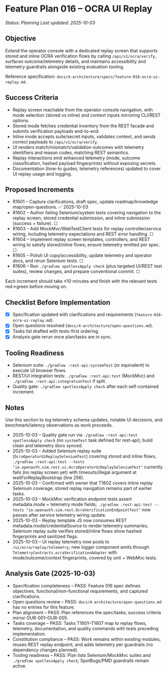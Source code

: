 # Feature Plan 016 – OCRA UI Replay

_Status: Planning_
_Last updated: 2025-10-03_

## Objective
Extend the operator console with a dedicated replay screen that supports stored and inline OCRA verification flows by calling `/api/v1/ocra/verify`, surfaces outcome/telemetry details, and maintains accessibility and telemetry guardrails alongside existing evaluation tooling.

Reference specification: `docs/4-architecture/specs/feature-016-ocra-ui-replay.md`.

## Success Criteria
- Replay screen reachable from the operator console navigation, with mode selection (stored vs inline) and context inputs mirroring CLI/REST options.
- Stored mode fetches credential inventory from the REST facade and submits verification payloads end-to-end.
- Inline mode accepts suite/secret inputs, validates context, and sends correct payloads to `/api/v1/ocra/verify`.
- UI renders match/mismatch/validation outcomes with telemetry identifiers and reason codes, matching REST semantics.
- Replay interactions emit enhanced telemetry (mode, outcome classification, hashed payload fingerprints) without exposing secrets.
- Documentation (how-to guides, telemetry references) updated to cover UI replay usage and logging.

## Proposed Increments
- R1601 – Capture clarifications, draft spec, update roadmap/knowledge map/open-questions. ✅ 2025-10-03
- R1602 – Author failing Selenium/system tests covering navigation to the replay screen, stored credential submission, and inline submission (success + failure). ☐
- R1603 – Add MockMvc/WebTestClient tests for replay controller/service wiring, including telemetry expectations and REST error handling. ☐
- R1604 – Implement replay screen templates, controllers, and REST wiring to satisfy stored/inline flows; ensure telemetry emitted per spec. ☐
- R1605 – Polish UI copy/accessibility, update telemetry and operator docs, and rerun Selenium tests. ☐
- R1606 – Run `./gradlew spotlessApply check` (plus targeted UI/REST test suites), review changes, and prepare conventional commit. ☐

Each increment should take ≤10 minutes and finish with the relevant tests red→green before moving on.

## Checklist Before Implementation
- [x] Specification updated with clarifications and requirements (`feature-016-ocra-ui-replay.md`).
- [x] Open questions resolved (`docs/4-architecture/open-questions.md`).
- [x] Tasks list drafted with tests-first ordering.
- [x] Analysis gate rerun once plan/tasks are in sync.

## Tooling Readiness
- Selenium suite: `./gradlew :rest-api:systemTest` (or equivalent) to execute UI browser flows.
- REST/UI integration tests: `./gradlew :rest-api:test` (MockMvc) and `./gradlew :rest-api:integrationTest` if split.
- Quality gate: `./gradlew spotlessApply check` after each self-contained increment.

## Notes
Use this section to log telemetry schema updates, notable UI decisions, and benchmark/latency observations as work proceeds.
- 2025-10-03 – Quality gate run via `./gradlew :rest-api:test spotlessApply check` (no `systemTest` task defined for rest-api); build clean and telemetry docs synced.
- 2025-10-03 – Added Selenium replay suite (`OcraOperatorUiReplaySeleniumTest`) covering stored and inline flows; `./gradlew :rest-api:test --tests "io.openauth.sim.rest.ui.OcraOperatorUiReplaySeleniumTest"` currently fails (no replay screen yet) with timeouts/illegal argument at waitForReplayBootstrap (line 256).
- 2025-10-03 – Confirmed with owner that T1602 covers inline replay Selenium coverage; stored replay navigation remains part of earlier tasks.
- 2025-10-03 – MockMvc verification endpoint tests assert metadata.mode + telemetry mode fields; `./gradlew :rest-api:test --tests "io.openauth.sim.rest.OcraVerificationEndpointTest"` now passes after service telemetry wiring update.
- 2025-10-03 – Replay template JS now consumes REST metadata.mode/credentialSource to render telemetry summaries; Selenium replay suite verifies stored/inline flows show hashed fingerprints and sanitized flags.
- 2025-10-03 – UI replay telemetry now posts to `/ui/ocra/replay/telemetry`; new logger component emits through `TelemetryContracts.ocraVerificationAdapter` with mode/outcome/context fingerprints, covered by unit + WebMvc tests.

## Analysis Gate (2025-10-03)
- Specification completeness – PASS: Feature 016 spec defines objectives, functional/non-functional requirements, and captured clarifications.
- Open questions review – PASS: `docs/4-architecture/open-questions.md` has no entries for this feature.
- Plan alignment – PASS: Plan references the spec/tasks; success criteria mirror OUR-001–OUR-005.
- Tasks coverage – PASS: Tasks T1601–T1607 map to replay flows, telemetry, documentation, and quality commands with tests preceding implementation.
- Constitution compliance – PASS: Work remains within existing modules, reuses REST replay endpoint, and adds telemetry per guardrails (no dependency changes planned).
- Tooling readiness – PASS: Plan lists Selenium/MockMvc suites and `./gradlew spotlessApply check`; SpotBugs/PMD guardrails remain active.

